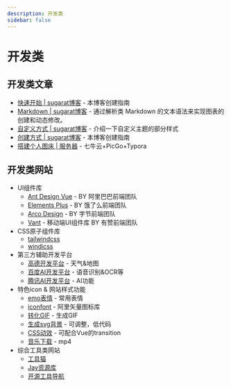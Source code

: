 ```yaml
---
description: 开发类
sidebar: false
---
```

# 开发类

## 开发类文章

* [快速开始 | sugarat博客](./quickStart.md) - 本博客创建指南
* [Markdown | sugarat博客](./mermaid.md) - 通过解析类 Markdown 的文本语法来实现图表的创建和动态修改。
* [自定义方式 | sugarat博客](./style.md) - 介绍一下自定义主题的部分样式
* [创建方式 | sugarat博客](./quickStart.md) - 本博客创建指南
* [搭建个人图床 | 服务器](./tuchuang.md) - 七牛云+PicGo+Typora

## 开发类网站
- UI组件库
  - [Ant Design Vue](https://www.antdv.com/components/overview-cn) - BY 阿里巴巴前端团队
  - [Elements Plus](https://element-plus.gitee.io/zh-CN/component/button.html) - BY 饿了么前端团队
  - [Arco Design](https://arco.design/vue/docs/start) - BY 字节前端团队
  - [Vant](https://vant-contrib.gitee.io/vant/#/zh-CN) - 移动端UI组件库 BY 有赞前端团队
- CSS原子组件库
  - [tailwindcss](https://www.tailwindcss.cn/docs/installation) 
  - [windicss](https://cn.windicss.org/guide/) 
- 第三方辅助开发平台
  - [高德开发平台](https://lbs.amap.com/) - 天气&地图
  - [百度AI开发平台](https://ai.baidu.com/) - 语音识别&OCR等
  - [腾讯AI开发平台](https://ai.qq.com/) - AI功能
- 特色icon & 网站样式功能
  - [emo表情](https://emojipedia.org/) - 常用表情
  - [iconfont](https://www.iconfont.cn/?spm=a313x.7781069.1998910419.d4d0a486a) - 阿里矢量图标库
  - [转化GIF](https://ezgif.com/) - 生成GIF
  - [生成svg背景](https://app.haikei.app/) - 可调整，低代码
  - [CSS动效](https://animate.style/) - 可配合Vue的transition
  - [音乐下载](https://www.fangpi.net/?ref=toolsdar.com) - mp4
- 综合工具类网站
  - [工具猫](https://www.toolmao.com/) 
  - [Jay资源库](https://www.lovejay.top/) 
  - [开源工具导航](https://nav.newzone.top/) 
  








